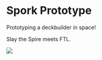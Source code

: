# Spork Prototype

Prototyping a deckbuilder in space!

Slay the Spire meets FTL.

![](Spork%20DevLog%202023-08-03/CleanShot%202023-08-04%20at%2001.28.22.gif)
